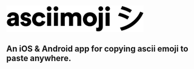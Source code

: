 ![Asciimoji Logo](./assets/logoblack.png)

## An iOS & Android app for copying ascii emoji to paste anywhere.
